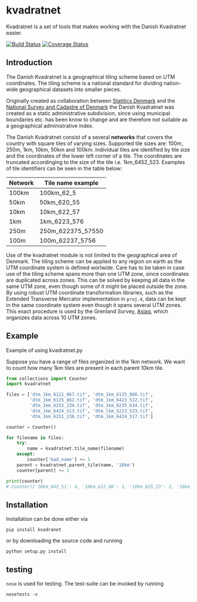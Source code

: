 # kvadratnet

Kvadratnet is a set of tools that makes working with the Danish Kvadratnet easier.

[![Build Status](https://travis-ci.org/kbevers/kvadratnet.svg?branch=master)](https://travis-ci.org/kbevers/kvadratnet)
[![Coverage Status](https://coveralls.io/repos/github/kbevers/kvadratnet/badge.svg?branch=master)](https://coveralls.io/github/kbevers/kvadratnet?branch=master)

## Introduction

The Danish Kvadratnet is a geographical tiling scheme based on UTM coordinates.
The tiling scheme is a national standard for dividing nation-wide geographical
datasets into smaller pieces.

Originally created as collaboration between [Statitics Denmark](http://dst.dk/) and the
[National Survey and Cadastre of Denmark](http://sdfe.dk/) the Danish Kvadratnet was created
as a static administrative subdivision, since using municipal boundaries etc. has been know
to change and are therefore not suitable as a geographical administrative index.

The Danish Kvadratnet consist of a several **networks** that covers the country with square tiles
of varying sizes.
Supported tile sizes are: 100m, 250m, 1km, 10km, 50km and 100km.
Individual tiles are identified by tile size and the coordinates of the lower left corner of a tile.
The coordinates are truncated accordinging to the size of the tile i.e. 1km_6452_523.
Examples of tile identifiers can be seen in the table below:

| Network   | Tile name example |
|-----------|-------------------|
|  100km    | 100km_62_5        |
|  50km     | 50km_620_55       |
|  10km     | 10km_622_57       |
|  1km      | 1km_6223_576      |
|  250m     | 250m_622375_57550 |
|  100m     | 100m_62237_5756   |


Use of the kvadratnet module is not limited to the geographical area of Denmark.
The tiling scheme can be applied to any region on earth as the UTM coordinate system is defined worlwide.
Care has to be taken in case use of the tiling scheme spans more than one UTM zone, since
coordinates are duplicated across zones.
This can be solved by keeping all data in the same UTM zone, even though some of it might
be placed outside the zone.
By using robust UTM coordinate transformation libraries, such as the Extended Transverse Mercator
implementation in ```proj.4```, data can be kept in the same coordinate system
even though it spans several UTM zones.
This exact procedure is used by the Grenland Survey, [Asiaq](http://www.asiaq.gl/), which organizes
data across 10 UTM zones.

## Example

Example of using kvadratnet.py

Suppose you have a range of files organized in the 1km network.
We want to count how many 1km tiles are present in each parent
10km tile.

```python
from collections import Counter
import kvadratnet

files = ['dtm_1km_6121_867.tif', 'dtm_1km_6125_866.tif',
         'dtm_1km_6125_862.tif', 'dtm_1km_6423_512.tif',
         'dtm_1km_6253_234.tif', 'dtm_1km_6235_634.tif',
         'dtm_1km_6424_513.tif', 'dtm_lkm_5223_523.tif',
         'dtm_1km_6251_236.tif', 'dtm_1km_6424_517.tif']

counter = Counter()

for filename in files:
    try:
        name = kvadratnet.tile_name(filename)
    except:
        counter['bad_name'] += 1
    parent = kvadratnet.parent_tile(name, '10km')
    counter[parent] += 1

print(counter)
# Counter({'10km_642_51': 4, '10km_612_86': 3, '10km_625_23': 2, '10km_623_63': 1, 'bad_name': 1})
```


## Installation

Installation can be done either via

```
pip install kvadranet
```

or by downloading the source code and running

```
python setup.py install
```

## testing

```nose``` is used for testing. The test-suite can be invoked by running

```
nosetests -v
```


